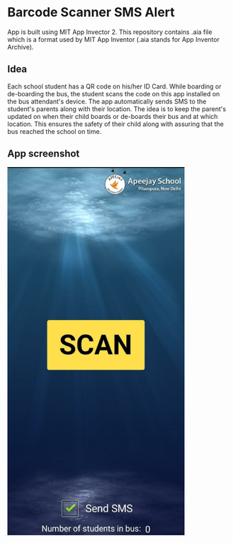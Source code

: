 # Barcode Scanner SMS Alert

App is built using MIT App Invector 2. This repository contains .aia file which is a format used by MIT App Inventor (.aia stands for App Inventor Archive).

## Idea

Each school student has a QR code on his/her ID Card. While boarding or de-boarding the bus, the student scans the code on this app installed on the bus attendant's device. The app automatically sends SMS to the student's parents along with their location. The idea is to keep the parent's updated on when their child boards or de-boards their bus and at which location. This ensures the safety of their child along with assuring that the bus reached the school on time.

## App screenshot

<img src="appSnip0.jpeg" alt="Screenshot" width="400"/>